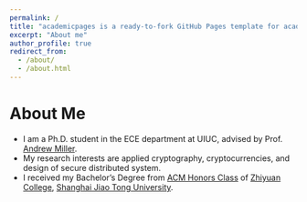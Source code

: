 ```yaml
---
permalink: /
title: "academicpages is a ready-to-fork GitHub Pages template for academic personal websites"
excerpt: "About me"
author_profile: true
redirect_from: 
  - /about/
  - /about.html
---
```


# About Me
* I am a Ph.D. student in the ECE department at UIUC, advised by Prof. [Andrew Miller](https://soc1024.ece.illinois.edu).
* My research interests are applied cryptography, cryptocurrencies, and design of secure distributed system.
* I received my Bachelor’s Degree from [ACM Honors Class](https://acm.sjtu.edu.cn/home) of [Zhiyuan College](https://zhiyuan.sjtu.edu.cn/html/zhiyuan/index.php), [Shanghai Jiao Tong University](http://en.sjtu.edu.cn/).